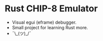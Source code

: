 # Rust CHIP-8 Emulator

* Visual egui (eframe) debugger.
* Small project for learning Rust more.
* ¯\\\_(ツ)_/¯